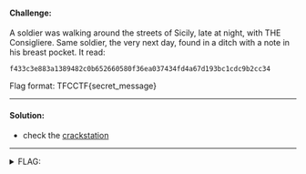 #### Challenge:

A soldier was walking around the streets of Sicily, late at night, with THE Consigliere. Same soldier, the very next day, found in a ditch with a note in his breast pocket. It read:

`f433c3e883a1389482c0b652660580f36ea037434fd4a67d193bc1cdc9b2cc34`

Flag format: TFCCTF{secret_message}

---

#### Solution:

- check the [crackstation](https://crackstation.net/)

---

<details><summary>FLAG:</summary>

```
TFCCTF{snitchesgetstitches}
```

</details>
<br/>

